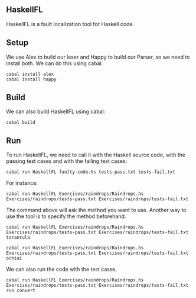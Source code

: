 ## HaskellFL

HaskellFL is a fault localization tool for Haskell code.

## Setup

We use Alex to build our lexer and Happy to build our Parser, so we need to install both. We can do this using cabal.

```
cabal install alex
cabal install happy
```

## Build

We can also build HaskellFL using cabal:

```
cabal build
```

## Run

To run HaskellFL, we need to call it with the Haskell source code, with the passing test cases and with the failing test cases:

```
cabal run HaskellFL faulty-code.hs tests-pass.txt tests-fail.txt
```	

For instance:

```
cabal run HaskellFL Exercises/raindrops/Raindrops.hs Exercises/raindrops/tests-pass.txt Exercises/raindrops/tests-fail.txt
```	

The command above will ask the method you want to use. Another way to use the tool is to specify the method beforehand.

```
cabal run HaskellFL Exercises/raindrops/Raindrops.hs Exercises/raindrops/tests-pass.txt Exercises/raindrops/tests-fail.txt tarantula
```	

```
cabal run HaskellFL Exercises/raindrops/Raindrops.hs Exercises/raindrops/tests-pass.txt Exercises/raindrops/tests-fail.txt ochiai
```	

We can also run the code with the test cases.

```
cabal run HaskellFL Exercises/raindrops/Raindrops.hs Exercises/raindrops/tests-pass.txt Exercises/raindrops/tests-fail.txt run convert
```	


